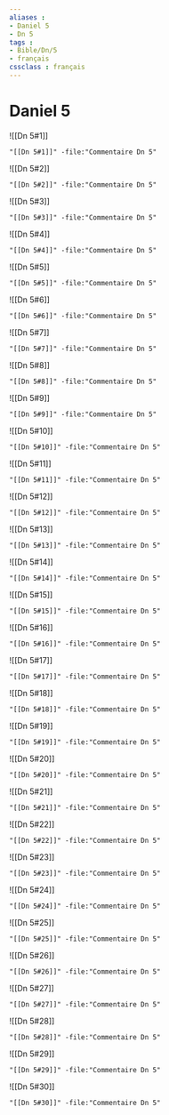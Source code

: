 ```yaml
---
aliases : 
- Daniel 5
- Dn 5
tags : 
- Bible/Dn/5
- français
cssclass : français
---
```


# Daniel 5

![[Dn 5#1]]

```query
"[[Dn 5#1]]" -file:"Commentaire Dn 5"
```

![[Dn 5#2]]

```query
"[[Dn 5#2]]" -file:"Commentaire Dn 5"
```

![[Dn 5#3]]

```query
"[[Dn 5#3]]" -file:"Commentaire Dn 5"
```

![[Dn 5#4]]

```query
"[[Dn 5#4]]" -file:"Commentaire Dn 5"
```

![[Dn 5#5]]

```query
"[[Dn 5#5]]" -file:"Commentaire Dn 5"
```

![[Dn 5#6]]

```query
"[[Dn 5#6]]" -file:"Commentaire Dn 5"
```

![[Dn 5#7]]

```query
"[[Dn 5#7]]" -file:"Commentaire Dn 5"
```

![[Dn 5#8]]

```query
"[[Dn 5#8]]" -file:"Commentaire Dn 5"
```

![[Dn 5#9]]

```query
"[[Dn 5#9]]" -file:"Commentaire Dn 5"
```

![[Dn 5#10]]

```query
"[[Dn 5#10]]" -file:"Commentaire Dn 5"
```

![[Dn 5#11]]

```query
"[[Dn 5#11]]" -file:"Commentaire Dn 5"
```

![[Dn 5#12]]

```query
"[[Dn 5#12]]" -file:"Commentaire Dn 5"
```

![[Dn 5#13]]

```query
"[[Dn 5#13]]" -file:"Commentaire Dn 5"
```

![[Dn 5#14]]

```query
"[[Dn 5#14]]" -file:"Commentaire Dn 5"
```

![[Dn 5#15]]

```query
"[[Dn 5#15]]" -file:"Commentaire Dn 5"
```

![[Dn 5#16]]

```query
"[[Dn 5#16]]" -file:"Commentaire Dn 5"
```

![[Dn 5#17]]

```query
"[[Dn 5#17]]" -file:"Commentaire Dn 5"
```

![[Dn 5#18]]

```query
"[[Dn 5#18]]" -file:"Commentaire Dn 5"
```

![[Dn 5#19]]

```query
"[[Dn 5#19]]" -file:"Commentaire Dn 5"
```

![[Dn 5#20]]

```query
"[[Dn 5#20]]" -file:"Commentaire Dn 5"
```

![[Dn 5#21]]

```query
"[[Dn 5#21]]" -file:"Commentaire Dn 5"
```

![[Dn 5#22]]

```query
"[[Dn 5#22]]" -file:"Commentaire Dn 5"
```

![[Dn 5#23]]

```query
"[[Dn 5#23]]" -file:"Commentaire Dn 5"
```

![[Dn 5#24]]

```query
"[[Dn 5#24]]" -file:"Commentaire Dn 5"
```

![[Dn 5#25]]

```query
"[[Dn 5#25]]" -file:"Commentaire Dn 5"
```

![[Dn 5#26]]

```query
"[[Dn 5#26]]" -file:"Commentaire Dn 5"
```

![[Dn 5#27]]

```query
"[[Dn 5#27]]" -file:"Commentaire Dn 5"
```

![[Dn 5#28]]

```query
"[[Dn 5#28]]" -file:"Commentaire Dn 5"
```

![[Dn 5#29]]

```query
"[[Dn 5#29]]" -file:"Commentaire Dn 5"
```

![[Dn 5#30]]

```query
"[[Dn 5#30]]" -file:"Commentaire Dn 5"
```

